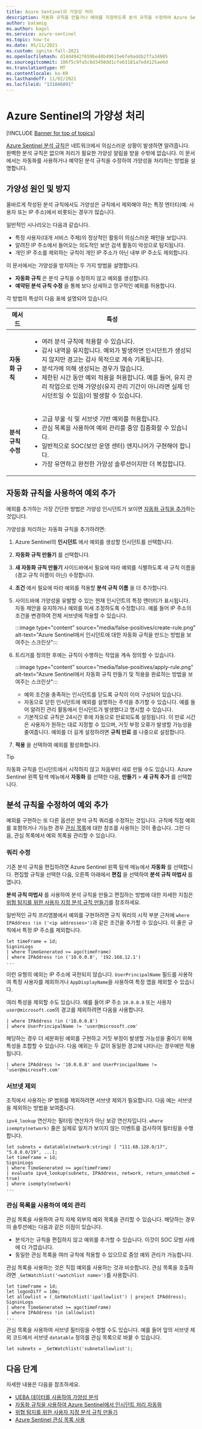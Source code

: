 ```yaml
---
title: Azure Sentinel의 가양성 처리
description: 자동화 규칙을 만들거나 예외를 지정하도록 분석 규칙을 수정하여 Azure Sentinel에서 가양성을 해결하는 방법을 알아봅니다.
author: batamig
ms.author: bagol
ms.service: azure-sentinel
ms.topic: how-to
ms.date: 05/11/2021
ms.custom: ignite-fall-2021
ms.openlocfilehash: d14d4942f659be48b49615e6fe9addb2ffa34905
ms.sourcegitcommit: 106f5c9fa5c6d3498dd1cfe63181a7ed4125ae6d
ms.translationtype: MT
ms.contentlocale: ko-KR
ms.lasthandoff: 11/02/2021
ms.locfileid: "131046891"
---
```

# <a name="handle-false-positives-in-azure-sentinel"></a>Azure Sentinel의 가양성 처리

[!INCLUDE [Banner for top of topics](./includes/banner.md)]

[Azure Sentinel 분석 규칙](detect-threats-built-in.md)은 네트워크에서 의심스러운 상황이 발생하면 알려줍니다. 완벽한 분석 규칙은 없으며 처리가 필요한 가양성 알림을 받을 수밖에 없습니다. 이 문서에서는 자동화를 사용하거나 예약된 분석 규칙을 수정하여 가양성을 처리하는 방법을 설명합니다.

## <a name="false-positive-causes-and-prevention"></a>가양성 원인 및 방지

올바르게 작성된 분석 규칙에서도 가양성은 규칙에서 제외해야 하는 특정 엔터티(예: 사용자 또는 IP 주소)에서 비롯되는 경우가 많습니다.

일반적인 시나리오는 다음과 같습니다.

- 특정 사용자(대개 서비스 주체)의 정상적인 활동이 의심스러운 패턴을 보입니다.
- 알려진 IP 주소에서 들어오는 의도적인 보안 검색 활동이 악성으로 탐지됩니다.
- 개인 IP 주소를 제외하는 규칙이 개인 IP 주소가 아닌 내부 IP 주소도 제외합니다.

이 문서에서는 가양성을 방지하는 두 가지 방법을 설명합니다.

- **자동화 규칙** 은 분석 규칙을 수정하지 않고 예외를 생성합니다.
- **예약된 분석 규칙 수정** 을 통해 보다 상세하고 영구적인 예외를 허용합니다.

각 방법의 특성이 다음 표에 설명되어 있습니다.


|메서드|특성|
|-|-|
|**자동화 규칙**|<ul><li>여러 분석 규칙에 적용할 수 있습니다.</li><li>감사 내역을 유지합니다. 예외가 발생하면 인시던트가 생성되지 않지만 경고는 감사 목적으로 계속 기록됩니다.</li><li>분석가에 의해 생성되는 경우가 많습니다.</li><li>제한된 시간 동안 예외 적용을 허용합니다. 예를 들어, 유지 관리 작업으로 인해 가양성(유지 관리 기간이 아니라면 실제 인시던트일 수 있음)이 발생할 수 있습니다.</li></ul>|
|**분석 규칙 수정**|<ul><li>고급 부울 식 및 서브넷 기반 예외를 허용합니다.</li><li>관심 목록을 사용하여 예외 관리를 중앙 집중화할 수 있습니다.</li><li>일반적으로 SOC(보안 운영 센터) 엔지니어가 구현해야 합니다.</li><li>가장 유연하고 완전한 가양성 솔루션이지만 더 복잡합니다.</li></ul>|

## <a name="add-exceptions-by-using-automation-rules"></a>자동화 규칙을 사용하여 예외 추가

예외를 추가하는 가장 간단한 방법은 가양성 인시던트가 보이면 [자동화 규칙을 추가](automate-incident-handling-with-automation-rules.md#creating-and-managing-automation-rules)하는 것입니다.

가양성을 처리하는 자동화 규칙을 추가하려면:

1. Azure Sentinel의 **인시던트** 에서 예외를 생성할 인시던트를 선택합니다.
1. **자동화 규칙 만들기** 를 선택합니다.
1. **새 자동화 규칙 만들기** 사이드바에서 필요에 따라 예외를 식별하도록 새 규칙 이름을(경고 규칙 이름이 아닌) 수정합니다.
1. **조건** 에서 필요에 따라 예외를 적용할 **분석 규칙 이름** 을 더 추가합니다.
1. 사이드바에 가양성을 유발할 수 있는 현재 인시던트의 특정 엔터티가 표시됩니다. 자동 제안을 유지하거나 예외를 미세 조정하도록 수정합니다. 예를 들어 IP 주소의 조건을 변경하여 전체 서브넷에 적용할 수 있습니다.

   :::image type="content" source="media/false-positives/create-rule.png" alt-text="Azure Sentinel에서 인시던트에 대한 자동화 규칙을 만드는 방법을 보여주는 스크린샷":::

1. 트리거를 정의한 후에는 규칙이 수행하는 작업을 계속 정의할 수 있습니다.

   :::image type="content" source="media/false-positives/apply-rule.png" alt-text="Azure Sentinel에서 자동화 규칙 만들기 및 적용을 완료하는 방법을 보여주는 스크린샷":::

   - 예외 조건을 충족하는 인시던트를 닫도록 규칙이 이미 구성되어 있습니다.
   - 자동으로 닫힌 인시던트에 예외를 설명하는 주석을 추가할 수 있습니다. 예를 들어 알려진 관리 활동에서 인시던트가 발생했다고 명시할 수 있습니다.
   - 기본적으로 규칙은 24시간 후에 자동으로 만료되도록 설정됩니다. 이 만료 시간은 사용자가 원하는 대로 지정할 수 있으며, 거짓 부정 오류가 발생할 가능성을 줄여줍니다. 예외를 더 길게 설정하려면 **규칙 만료** 를 나중으로 설정합니다.

1. **적용** 을 선택하여 예외를 활성화합니다.

> [!TIP]
> 자동화 규칙을 인시던트에서 시작하지 않고 처음부터 새로 만들 수도 있습니다. Azure Sentinel 왼쪽 탐색 메뉴에서 **자동화** 를 선택한 다음, **만들기** > **새 규칙 추가** 를 선택합니다.

## <a name="add-exceptions-by-modifying-analytics-rules"></a>분석 규칙을 수정하여 예외 추가

예외를 구현하는 또 다른 옵션은 분석 규칙 쿼리를 수정하는 것입니다. 규칙에 직접 예외를 포함하거나 가능한 경우 [관심 목록](watchlists.md#use-watchlists-in-analytics-rules)에 대한 참조를 사용하는 것이 좋습니다. 그런 다음, 관심 목록에서 예외 목록을 관리할 수 있습니다.

### <a name="modify-the-query"></a>쿼리 수정

기존 분석 규칙을 편집하려면 Azure Sentinel 왼쪽 탐색 메뉴에서 **자동화** 를 선택합니다. 편집할 규칙을 선택한 다음, 오른쪽 아래에서 **편집** 을 선택하여 **분석 규칙 마법사** 를 엽니다.

**분석 규칙 마법사** 를 사용하여 분석 규칙을 만들고 편집하는 방법에 대한 자세한 지침은 [위협 탐지를 위한 사용자 지정 분석 규칙 만들기](detect-threats-custom.md)를 참조하세요.

일반적인 규칙 프리앰블에서 예외를 구현하려면 규칙 쿼리의 시작 부분 근처에 `where IPAddress !in ('<ip addresses>')`과 같은 조건을 추가할 수 있습니다. 이 줄은 규칙에서 특정 IP 주소를 제외합니다.

```kusto
let timeFrame = 1d;
SigninLogs
| where TimeGenerated >= ago(timeFrame)
| where IPAddress !in ('10.0.0.8', '192.168.12.1')
...
```

이런 유형의 예외는 IP 주소에 국한되지 않습니다. `UserPrincipalName` 필드를 사용하여 특정 사용자를 제외하거나 `AppDisplayName`을 사용하여 특정 앱을 제외할 수 있습니다.

여러 특성을 제외할 수도 있습니다. 예를 들어 IP 주소 `10.0.0.8` 또는 사용자 `user@microsoft.com`의 경고를 제외하려면 다음을 사용합니다.

```kusto
| where IPAddress !in ('10.0.0.8')
| where UserPrincipalName != 'user@microsoft.com'
```

해당하는 경우 더 세분화된 예외를 구현하고 거짓 부정이 발생할 가능성을 줄이기 위해 특성을 조합할 수 있습니다. 다음 예외는 두 값이 동일한 경고에 나타나는 경우에만 적용됩니다.

```kusto
| where IPAddress != '10.0.0.8' and UserPrincipalName != 'user@microsoft.com'
```

### <a name="exclude-subnets"></a>서브넷 제외

조직에서 사용하는 IP 범위를 제외하려면 서브넷 제외가 필요합니다. 다음 예는 서브넷을 제외하는 방법을 보여줍니다.

`ipv4_lookup` 연산자는 필터링 연산자가 아닌 보강 연산자입니다. `where isempty(network)` 줄은 실제로 일치가 보이지 않는 이벤트를 검사하여 필터링을 수행합니다.

```kusto
let subnets = datatable(network:string) [ "111.68.128.0/17", "5.8.0.0/19", ...];
let timeFrame = 1d;
SigninLogs
| where TimeGenerated >= ago(timeFrame)
| evaluate ipv4_lookup(subnets, IPAddress, network, return_unmatched = true)
| where isempty(network)
...
```

### <a name="use-watchlists-to-manage-exceptions"></a>관심 목록을 사용하여 예외 관리

관심 목록을 사용하여 규칙 자체 외부의 예외 목록을 관리할 수 있습니다. 해당하는 경우 이 솔루션에는 다음과 같은 이점이 있습니다.

- 분석가는 규칙을 편집하지 않고 예외를 추가할 수 있습니다. 이것이 SOC 모범 사례에 더 가깝습니다.
- 동일한 관심 목록을 여러 규칙에 적용할 수 있으므로 중앙 예외 관리가 가능합니다.

관심 목록을 사용하는 것은 직접 예외를 사용하는 것과 비슷합니다. 관심 목록을 호출하려면 `_GetWatchlist('<watchlist name>')`를 사용합니다.

```kusto
let timeFrame = 1d;
let logonDiff = 10m;
let allowlist = (_GetWatchlist('ipallowlist') | project IPAddress);
SigninLogs
| where TimeGenerated >= ago(timeFrame)
| where IPAddress !in (allowlist)
...
```

관심 목록을 사용하여 서브넷 필터링을 수행할 수도 있습니다. 예를 들어 앞의 서브넷 제외 코드에서 서브넷 `datatable` 정의를 관심 목록으로 바꿀 수 있습니다.

```kusto
let subnets = _GetWatchlist('subnetallowlist');
```

## <a name="next-steps"></a>다음 단계

자세한 내용은 다음을 참조하세요.
- [UEBA 데이터를 사용하여 가양성 분석](investigate-with-ueba.md#use-ueba-data-to-analyze-false-positives)
- [자동화 규칙을 사용하여 Azure Sentinel에서 인시던트 처리 자동화](automate-incident-handling-with-automation-rules.md)
- [위협 탐지를 위한 사용자 지정 분석 규칙 만들기](detect-threats-custom.md)
- [Azure Sentinel 관심 목록 사용](watchlists.md)
